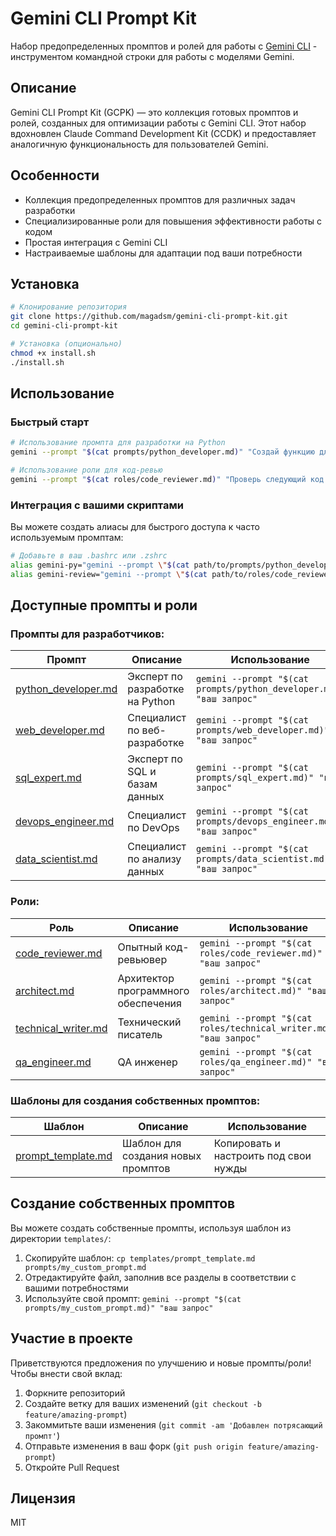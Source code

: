 # Gemini CLI Prompt Kit

Набор предопределенных промптов и ролей для работы с [Gemini CLI](https://github.com/google/gemini-cli) - инструментом командной строки для работы с моделями Gemini.

## Описание

Gemini CLI Prompt Kit (GCPK) — это коллекция готовых промптов и ролей, созданных для оптимизации работы с Gemini CLI. Этот набор вдохновлен Claude Command Development Kit (CCDK) и предоставляет аналогичную функциональность для пользователей Gemini.

## Особенности

- Коллекция предопределенных промптов для различных задач разработки
- Специализированные роли для повышения эффективности работы с кодом
- Простая интеграция с Gemini CLI
- Настраиваемые шаблоны для адаптации под ваши потребности

## Установка

```bash
# Клонирование репозитория
git clone https://github.com/magadsm/gemini-cli-prompt-kit.git
cd gemini-cli-prompt-kit

# Установка (опционально)
chmod +x install.sh
./install.sh
```

## Использование

### Быстрый старт

```bash
# Использование промпта для разработки на Python
gemini --prompt "$(cat prompts/python_developer.md)" "Создай функцию для подсчета частотности слов в тексте"

# Использование роли для код-ревью
gemini --prompt "$(cat roles/code_reviewer.md)" "Проверь следующий код: ..."
```

### Интеграция с вашими скриптами

Вы можете создать алиасы для быстрого доступа к часто используемым промптам:

```bash
# Добавьте в ваш .bashrc или .zshrc
alias gemini-py="gemini --prompt \"$(cat path/to/prompts/python_developer.md)\""
alias gemini-review="gemini --prompt \"$(cat path/to/roles/code_reviewer.md)\""
```

## Доступные промпты и роли

### Промпты для разработчиков:

| Промпт | Описание | Использование |
|--------|----------|---------------|
| [python_developer.md](./prompts/python_developer.md) | Эксперт по разработке на Python | `gemini --prompt "$(cat prompts/python_developer.md)" "ваш запрос"` |
| [web_developer.md](./prompts/web_developer.md) | Специалист по веб-разработке | `gemini --prompt "$(cat prompts/web_developer.md)" "ваш запрос"` |
| [sql_expert.md](./prompts/sql_expert.md) | Эксперт по SQL и базам данных | `gemini --prompt "$(cat prompts/sql_expert.md)" "ваш запрос"` |
| [devops_engineer.md](./prompts/devops_engineer.md) | Специалист по DevOps | `gemini --prompt "$(cat prompts/devops_engineer.md)" "ваш запрос"` |
| [data_scientist.md](./prompts/data_scientist.md) | Специалист по анализу данных | `gemini --prompt "$(cat prompts/data_scientist.md)" "ваш запрос"` |

### Роли:

| Роль | Описание | Использование |
|------|----------|---------------|
| [code_reviewer.md](./roles/code_reviewer.md) | Опытный код-ревьювер | `gemini --prompt "$(cat roles/code_reviewer.md)" "ваш запрос"` |
| [architect.md](./roles/architect.md) | Архитектор программного обеспечения | `gemini --prompt "$(cat roles/architect.md)" "ваш запрос"` |
| [technical_writer.md](./roles/technical_writer.md) | Технический писатель | `gemini --prompt "$(cat roles/technical_writer.md)" "ваш запрос"` |
| [qa_engineer.md](./roles/qa_engineer.md) | QA инженер | `gemini --prompt "$(cat roles/qa_engineer.md)" "ваш запрос"` |

### Шаблоны для создания собственных промптов:

| Шаблон | Описание | Использование |
|--------|----------|---------------|
| [prompt_template.md](./templates/prompt_template.md) | Шаблон для создания новых промптов | Копировать и настроить под свои нужды |

## Создание собственных промптов

Вы можете создать собственные промпты, используя шаблон из директории `templates/`:

1. Скопируйте шаблон: `cp templates/prompt_template.md prompts/my_custom_prompt.md`
2. Отредактируйте файл, заполнив все разделы в соответствии с вашими потребностями
3. Используйте свой промпт: `gemini --prompt "$(cat prompts/my_custom_prompt.md)" "ваш запрос"`

## Участие в проекте

Приветствуются предложения по улучшению и новые промпты/роли! Чтобы внести свой вклад:

1. Форкните репозиторий
2. Создайте ветку для ваших изменений (`git checkout -b feature/amazing-prompt`)
3. Закоммитьте ваши изменения (`git commit -am 'Добавлен потрясающий промпт'`)
4. Отправьте изменения в ваш форк (`git push origin feature/amazing-prompt`)
5. Откройте Pull Request

## Лицензия

MIT
